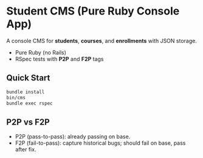 # Student CMS (Pure Ruby Console App)

A console CMS for **students**, **courses**, and **enrollments** with JSON storage.
- Pure Ruby (no Rails)
- RSpec tests with **P2P** and **F2P** tags

## Quick Start
```bash
bundle install
bin/cms
bundle exec rspec
```

## P2P vs F2P
- P2P (pass-to-pass): already passing on base.
- F2P (fail-to-pass): capture historical bugs; should fail on base, pass after fix.
